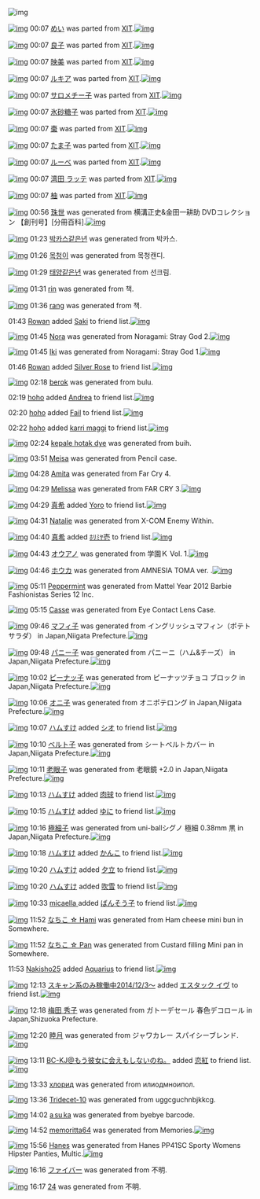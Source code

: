 ![img](http://gdrive-cdn.herokuapp.com/537b65a5bc09f0000721dda7/512px-barcode.png)

[![img](http://www.deviantsart.com/1sv22am.png)](http://www.barcodekanojo.com/kanojo/214860/%E3%82%81%E3%81%84) 00:07 [めい](http://www.barcodekanojo.com/kanojo/214860/%E3%82%81%E3%81%84) was parted from [XIT](http://www.barcodekanojo.com/kanojo/214860/%E3%82%81%E3%81%84).[![img](http://www.deviantsart.com/815jg6.jpeg)](http://www.barcodekanojo.com/user/209348/XIT) 

[![img](http://www.deviantsart.com/149vvrs.png)](http://www.barcodekanojo.com/kanojo/2017614/%E8%89%AF%E5%AD%90) 00:07 [良子](http://www.barcodekanojo.com/kanojo/2017614/%E8%89%AF%E5%AD%90) was parted from [XIT](http://www.barcodekanojo.com/kanojo/2017614/%E8%89%AF%E5%AD%90).[![img](http://www.deviantsart.com/815jg6.jpeg)](http://www.barcodekanojo.com/user/209348/XIT) 

[![img](http://www.deviantsart.com/2oemskm.png)](http://www.barcodekanojo.com/kanojo/2432178/%E6%98%A0%E7%BE%8E) 00:07 [映美](http://www.barcodekanojo.com/kanojo/2432178/%E6%98%A0%E7%BE%8E) was parted from [XIT](http://www.barcodekanojo.com/kanojo/2432178/%E6%98%A0%E7%BE%8E).[![img](http://www.deviantsart.com/815jg6.jpeg)](http://www.barcodekanojo.com/user/209348/XIT) 

[![img](http://www.deviantsart.com/ql0to0.png)](http://www.barcodekanojo.com/kanojo/1565741/%E3%83%AB%E3%82%AD%E3%82%A2) 00:07 [ルキア](http://www.barcodekanojo.com/kanojo/1565741/%E3%83%AB%E3%82%AD%E3%82%A2) was parted from [XIT](http://www.barcodekanojo.com/kanojo/1565741/%E3%83%AB%E3%82%AD%E3%82%A2).[![img](http://www.deviantsart.com/815jg6.jpeg)](http://www.barcodekanojo.com/user/209348/XIT) 

[![img](http://www.deviantsart.com/1gt1r8v.png)](http://www.barcodekanojo.com/kanojo/483655/%E3%82%B5%E3%83%AD%E3%83%A1%E3%83%81%E3%83%BC%E5%AD%90) 00:07 [サロメチー子](http://www.barcodekanojo.com/kanojo/483655/%E3%82%B5%E3%83%AD%E3%83%A1%E3%83%81%E3%83%BC%E5%AD%90) was parted from [XIT](http://www.barcodekanojo.com/kanojo/483655/%E3%82%B5%E3%83%AD%E3%83%A1%E3%83%81%E3%83%BC%E5%AD%90).[![img](http://www.deviantsart.com/815jg6.jpeg)](http://www.barcodekanojo.com/user/209348/XIT) 

[![img](http://www.deviantsart.com/25ef444.png)](http://www.barcodekanojo.com/kanojo/406366/%E6%B0%B7%E7%A0%82%E7%B3%96%E5%AD%90) 00:07 [氷砂糖子](http://www.barcodekanojo.com/kanojo/406366/%E6%B0%B7%E7%A0%82%E7%B3%96%E5%AD%90) was parted from [XIT](http://www.barcodekanojo.com/kanojo/406366/%E6%B0%B7%E7%A0%82%E7%B3%96%E5%AD%90).[![img](http://www.deviantsart.com/815jg6.jpeg)](http://www.barcodekanojo.com/user/209348/XIT) 

[![img](http://www.deviantsart.com/q540h5.png)](http://www.barcodekanojo.com/kanojo/704659/%E6%A3%97) 00:07 [棗](http://www.barcodekanojo.com/kanojo/704659/%E6%A3%97) was parted from [XIT](http://www.barcodekanojo.com/kanojo/704659/%E6%A3%97).[![img](http://www.deviantsart.com/815jg6.jpeg)](http://www.barcodekanojo.com/user/209348/XIT) 

[![img](http://www.deviantsart.com/aogj71.png)](http://www.barcodekanojo.com/kanojo/203163/%E3%81%9F%E3%81%BE%E5%AD%90) 00:07 [たま子](http://www.barcodekanojo.com/kanojo/203163/%E3%81%9F%E3%81%BE%E5%AD%90) was parted from [XIT](http://www.barcodekanojo.com/kanojo/203163/%E3%81%9F%E3%81%BE%E5%AD%90).[![img](http://www.deviantsart.com/815jg6.jpeg)](http://www.barcodekanojo.com/user/209348/XIT) 

[![img](http://www.deviantsart.com/2ectgdk.png)](http://www.barcodekanojo.com/kanojo/275341/%E3%83%AB%E3%83%BC%E3%81%B9) 00:07 [ルーべ](http://www.barcodekanojo.com/kanojo/275341/%E3%83%AB%E3%83%BC%E3%81%B9) was parted from [XIT](http://www.barcodekanojo.com/kanojo/275341/%E3%83%AB%E3%83%BC%E3%81%B9).[![img](http://www.deviantsart.com/815jg6.jpeg)](http://www.barcodekanojo.com/user/209348/XIT) 

[![img](http://www.deviantsart.com/srvbqa.png)](http://www.barcodekanojo.com/kanojo/1213769/%E6%B9%BE%E7%94%B0%20%E3%83%A9%E3%83%83%E3%83%86) 00:07 [湾田 ラッテ](http://www.barcodekanojo.com/kanojo/1213769/%E6%B9%BE%E7%94%B0%20%E3%83%A9%E3%83%83%E3%83%86) was parted from [XIT](http://www.barcodekanojo.com/kanojo/1213769/%E6%B9%BE%E7%94%B0%20%E3%83%A9%E3%83%83%E3%83%86).[![img](http://www.deviantsart.com/815jg6.jpeg)](http://www.barcodekanojo.com/user/209348/XIT) 

[![img](http://www.deviantsart.com/1rf20h2.png)](http://www.barcodekanojo.com/kanojo/852120/%E6%9F%9A) 00:07 [柚](http://www.barcodekanojo.com/kanojo/852120/%E6%9F%9A) was parted from [XIT](http://www.barcodekanojo.com/kanojo/852120/%E6%9F%9A).[![img](http://www.deviantsart.com/815jg6.jpeg)](http://www.barcodekanojo.com/user/209348/XIT) 

[![img](http://www.deviantsart.com/3h5pj6o.png)](http://www.barcodekanojo.com/kanojo/3193306/%E7%8F%A0%E4%B8%96) 00:56 [珠世](http://www.barcodekanojo.com/kanojo/3193306/%E7%8F%A0%E4%B8%96) was generated from 横溝正史&amp;金田一耕助 DVDコレクション 【創刊号】[分冊百科].[![img](http://www.deviantsart.com/35rm55v.jpeg)](http://www.barcodekanojo.com/product_images/barcode/6019003/1425743716/%E6%A8%AA%E6%BA%9D%E6%AD%A3%E5%8F%B2%26%E9%87%91%E7%94%B0%E4%B8%80%E8%80%95%E5%8A%A9%20DVD%E3%82%B3%E3%83%AC%E3%82%AF%E3%82%B7%E3%83%A7%E3%83%B3%20%E3%80%90%E5%89%B5%E5%88%8A%E5%8F%B7%E3%80%91%5B%E5%88%86%E5%86%8A%E7%99%BE%E7%A7%91%5D.jpg) 

[![img](http://www.deviantsart.com/3rdf1lp.png)](http://www.barcodekanojo.com/kanojo/3193307/%EB%B0%95%EC%B9%B4%EC%8A%A4%EA%B0%99%EC%9D%80%EB%85%84) 01:23 [박카스같은년](http://www.barcodekanojo.com/kanojo/3193307/%EB%B0%95%EC%B9%B4%EC%8A%A4%EA%B0%99%EC%9D%80%EB%85%84) was generated from 박카스.

[![img](http://www.deviantsart.com/2qgpph9.png)](http://www.barcodekanojo.com/kanojo/3193308/%EB%AA%A9%EC%B2%AD%EC%9D%B4) 01:26 [목청이](http://www.barcodekanojo.com/kanojo/3193308/%EB%AA%A9%EC%B2%AD%EC%9D%B4) was generated from 목청캔디.

[![img](http://www.deviantsart.com/1ins8nd.png)](http://www.barcodekanojo.com/kanojo/3193309/%ED%83%9C%EC%96%91%EA%B0%99%EC%9D%80%EB%85%84) 01:29 [태양같은년](http://www.barcodekanojo.com/kanojo/3193309/%ED%83%9C%EC%96%91%EA%B0%99%EC%9D%80%EB%85%84) was generated from 선크림.

[![img](http://www.deviantsart.com/qiors9.png)](http://www.barcodekanojo.com/kanojo/3193310/rin) 01:31 [rin](http://www.barcodekanojo.com/kanojo/3193310/rin) was generated from 책.

[![img](http://www.deviantsart.com/mrcuej.png)](http://www.barcodekanojo.com/kanojo/3193311/rang) 01:36 [rang](http://www.barcodekanojo.com/kanojo/3193311/rang) was generated from 책.

01:43 [Rowan](http://www.barcodekanojo.com/user/500477/Rowan) added [Saki](http://www.barcodekanojo.com/kanojo/2602939/Saki) to friend list.[![img](http://www.deviantsart.com/epml3u.png)](http://www.barcodekanojo.com/kanojo/2602939/Saki) 

[![img](http://www.deviantsart.com/3ft865f.png)](http://www.barcodekanojo.com/kanojo/3193312/Nora) 01:45 [Nora](http://www.barcodekanojo.com/kanojo/3193312/Nora) was generated from Noragami: Stray God 2.[![img](http://www.deviantsart.com/prkg37.jpeg)](http://www.barcodekanojo.com/product_images/barcode/6019010/1425746645/50x50xNoragami,P3A,P20Stray,P20God,P202.jpg,qw=88,ah=88.pagespeed.ic.BCvZyHhmO1.jpg) 

[![img](http://www.deviantsart.com/25qdb43.png)](http://www.barcodekanojo.com/kanojo/3193313/Iki) 01:45 [Iki](http://www.barcodekanojo.com/kanojo/3193313/Iki) was generated from Noragami: Stray God 1.[![img](http://www.deviantsart.com/bfnfv0.jpeg)](http://www.barcodekanojo.com/product_images/barcode/6019011/1425746680/50x50xNoragami,P3A,P20Stray,P20God,P201.jpg,qw=88,ah=88.pagespeed.ic.k1nm1nYG4Q.jpg) 

01:46 [Rowan](http://www.barcodekanojo.com/user/500477/Rowan) added [Silver Rose](http://www.barcodekanojo.com/kanojo/2580779/Silver%20Rose) to friend list.[![img](http://www.deviantsart.com/3993iur.png)](http://www.barcodekanojo.com/kanojo/2580779/Silver%20Rose) 

[![img](http://www.deviantsart.com/3job7gk.png)](http://www.barcodekanojo.com/kanojo/3193314/berok) 02:18 [berok](http://www.barcodekanojo.com/kanojo/3193314/berok) was generated from bulu.

02:19 [hoho](http://www.barcodekanojo.com/user/499501/hoho) added [ Andrea](http://www.barcodekanojo.com/kanojo/2666655/%20Andrea) to friend list.[![img](http://www.deviantsart.com/2fl7r6a.png)](http://www.barcodekanojo.com/kanojo/2666655/%20Andrea) 

02:20 [hoho](http://www.barcodekanojo.com/user/499501/hoho) added [Fail](http://www.barcodekanojo.com/kanojo/2931096/Fail) to friend list.[![img](http://www.deviantsart.com/18fqv3u.png)](http://www.barcodekanojo.com/kanojo/2931096/Fail) 

02:22 [hoho](http://www.barcodekanojo.com/user/499501/hoho) added [karri maggi](http://www.barcodekanojo.com/kanojo/2919888/karri%20maggi) to friend list.[![img](http://www.deviantsart.com/20u7760.png)](http://www.barcodekanojo.com/kanojo/2919888/karri%20maggi) 

[![img](http://www.deviantsart.com/7kekc2.png)](http://www.barcodekanojo.com/kanojo/3193315/kepale%20hotak%20dye) 02:24 [kepale hotak dye](http://www.barcodekanojo.com/kanojo/3193315/kepale%20hotak%20dye) was generated from buih.

[![img](http://www.deviantsart.com/3gnvfle.png)](http://www.barcodekanojo.com/kanojo/3193316/Meisa) 03:51 [Meisa](http://www.barcodekanojo.com/kanojo/3193316/Meisa) was generated from Pencil case.

[![img](http://www.deviantsart.com/3uv73l7.png)](http://www.barcodekanojo.com/kanojo/3193317/Amita) 04:28 [Amita](http://www.barcodekanojo.com/kanojo/3193317/Amita) was generated from Far Cry 4.

[![img](http://www.deviantsart.com/16sal2q.png)](http://www.barcodekanojo.com/kanojo/3193318/Melissa) 04:29 [Melissa](http://www.barcodekanojo.com/kanojo/3193318/Melissa) was generated from FAR CRY 3.[![img](http://www.deviantsart.com/pavt4.jpeg)](http://www.barcodekanojo.com/product_images/barcode/6019020/1425756532/FAR%20CRY%203.jpg) 

[![img](http://www.deviantsart.com/2v4jjck.jpeg)](http://www.barcodekanojo.com/user/500471/%E7%9C%9F%E5%B8%8C) 04:29 [真希](http://www.barcodekanojo.com/user/500471/%E7%9C%9F%E5%B8%8C) added [Yoro](http://www.barcodekanojo.com/kanojo/3158632/Yoro) to friend list.[![img](http://www.deviantsart.com/2of1c99.png)](http://www.barcodekanojo.com/kanojo/3158632/Yoro) 

[![img](http://www.deviantsart.com/1bs3jjb.png)](http://www.barcodekanojo.com/kanojo/3193319/Natalie) 04:31 [Natalie](http://www.barcodekanojo.com/kanojo/3193319/Natalie) was generated from X-COM Enemy Within.

[![img](http://www.deviantsart.com/2v4jjck.jpeg)](http://www.barcodekanojo.com/user/500471/%E7%9C%9F%E5%B8%8C) 04:40 [真希](http://www.barcodekanojo.com/user/500471/%E7%9C%9F%E5%B8%8C) added [ﾎﾘﾐﾔ壱](http://www.barcodekanojo.com/kanojo/2739594/%EF%BE%8E%EF%BE%98%EF%BE%90%EF%BE%94%E5%A3%B1) to friend list.[![img](http://www.deviantsart.com/1bj147l.png)](http://www.barcodekanojo.com/kanojo/2739594/%EF%BE%8E%EF%BE%98%EF%BE%90%EF%BE%94%E5%A3%B1) 

[![img](http://www.deviantsart.com/1m7uacc.png)](http://www.barcodekanojo.com/kanojo/3193320/%E3%82%AA%E3%82%A6%E3%82%A2%E3%83%8E) 04:43 [オウアノ](http://www.barcodekanojo.com/kanojo/3193320/%E3%82%AA%E3%82%A6%E3%82%A2%E3%83%8E) was generated from 学園Ｋ Vol. 1.[![img](http://www.deviantsart.com/s5nsqn.jpeg)](http://www.barcodekanojo.com/product_images/barcode/6019024/1425757340/50x50x,PE5,PAD,PA6,PE5,P9C,P92,PEF,PBC,PAB,P20Vol.,P201.jpg,qw=88,ah=88.pagespeed.ic.MS7Gc1lvOw.jpg) 

[![img](http://www.deviantsart.com/38q5bgk.png)](http://www.barcodekanojo.com/kanojo/3193321/%E3%83%9B%E3%82%A6%E3%82%AB) 04:46 [ホウカ](http://www.barcodekanojo.com/kanojo/3193321/%E3%83%9B%E3%82%A6%E3%82%AB) was generated from AMNESIA TOMA ver. .[![img](http://www.deviantsart.com/3k2fogr.jpeg)](http://www.barcodekanojo.com/product_images/barcode/6019025/1425757520/AMNESIA%20TOMA%20ver.%20.jpg) 

[![img](http://www.deviantsart.com/20hqkd3.png)](http://www.barcodekanojo.com/kanojo/3193322/Peppermint) 05:11 [Peppermint](http://www.barcodekanojo.com/kanojo/3193322/Peppermint) was generated from Mattel Year 2012 Barbie Fashionistas Series 12 Inc.

[![img](http://www.deviantsart.com/33lqeut.png)](http://www.barcodekanojo.com/kanojo/3193323/Casse) 05:15 [Casse](http://www.barcodekanojo.com/kanojo/3193323/Casse) was generated from Eye Contact Lens Case.

[![img](http://www.deviantsart.com/12shnn5.png)](http://www.barcodekanojo.com/kanojo/3193324/%E3%83%9E%E3%83%95%E3%82%A3%E5%AD%90) 09:46 [マフィ子](http://www.barcodekanojo.com/kanojo/3193324/%E3%83%9E%E3%83%95%E3%82%A3%E5%AD%90) was generated from イングリッシュマフィン（ポテトサラダ） in Japan,Niigata Prefecture.[![img](http://www.deviantsart.com/25rnfbd.jpeg)](http://www.barcodekanojo.com/product_images/barcode/6019028/1425775590/%E3%82%A4%E3%83%B3%E3%82%B0%E3%83%AA%E3%83%83%E3%82%B7%E3%83%A5%E3%83%9E%E3%83%95%E3%82%A3%E3%83%B3%EF%BC%88%E3%83%9D%E3%83%86%E3%83%88%E3%82%B5%E3%83%A9%E3%83%80%EF%BC%89.jpg) 

[![img](http://www.deviantsart.com/25envse.png)](http://www.barcodekanojo.com/kanojo/3193325/%E3%83%91%E3%83%8B%E3%83%BC%E5%AD%90) 09:48 [パニー子](http://www.barcodekanojo.com/kanojo/3193325/%E3%83%91%E3%83%8B%E3%83%BC%E5%AD%90) was generated from パニーニ（ハム&amp;チーズ） in Japan,Niigata Prefecture.[![img](http://www.deviantsart.com/27ij1bo.jpeg)](http://www.barcodekanojo.com/product_images/barcode/6019029/1425775674/50x50x,PE3,P83,P91,PE3,P83,P8B,PE3,P83,PBC,PE3,P83,P8B,PEF,PBC,P88,PE3,P83,P8F,PE3,P83,PA0,P26,PE3,P83,P81,PE3,P83,PBC,PE3,P82,PBA,PEF,PBC,P89.jpg,qw=88,ah=88.pagespeed.ic.J85EmSOYPa.jpg) 

[![img](http://www.deviantsart.com/1peb00t.png)](http://www.barcodekanojo.com/kanojo/3193326/%E3%83%94%E3%83%BC%E3%83%8A%E3%83%83%E5%AD%90) 10:02 [ピーナッ子](http://www.barcodekanojo.com/kanojo/3193326/%E3%83%94%E3%83%BC%E3%83%8A%E3%83%83%E5%AD%90) was generated from ピーナッツチョコ ブロック in Japan,Niigata Prefecture.[![img](http://www.deviantsart.com/3r3vo8k.jpeg)](http://www.barcodekanojo.com/product_images/barcode/6019030/1425776578/%E3%83%94%E3%83%BC%E3%83%8A%E3%83%83%E3%83%84%E3%83%81%E3%83%A7%E3%82%B3%20%E3%83%96%E3%83%AD%E3%83%83%E3%82%AF.jpg) 

[![img](http://www.deviantsart.com/3j44177.png)](http://www.barcodekanojo.com/kanojo/3193327/%E3%82%AA%E3%83%8B%E5%AD%90) 10:06 [オニ子](http://www.barcodekanojo.com/kanojo/3193327/%E3%82%AA%E3%83%8B%E5%AD%90) was generated from オニポテロング in Japan,Niigata Prefecture.[![img](http://www.deviantsart.com/22s4u95.jpeg)](http://www.barcodekanojo.com/product_images/barcode/6019031/1425776725/%E3%82%AA%E3%83%8B%E3%83%9D%E3%83%86%E3%83%AD%E3%83%B3%E3%82%B0.jpg) 

[![img](http://www.deviantsart.com/3ueb4vl.jpeg)](http://www.barcodekanojo.com/user/31615/%E3%83%8F%E3%83%A0%E3%81%99%E3%81%91) 10:07 [ハムすけ](http://www.barcodekanojo.com/user/31615/%E3%83%8F%E3%83%A0%E3%81%99%E3%81%91) added [シオ](http://www.barcodekanojo.com/kanojo/2311730/%E3%82%B7%E3%82%AA) to friend list.[![img](http://www.deviantsart.com/3e6d8vh.png)](http://www.barcodekanojo.com/kanojo/2311730/%E3%82%B7%E3%82%AA) 

[![img](http://www.deviantsart.com/29iahab.png)](http://www.barcodekanojo.com/kanojo/3193328/%E3%83%99%E3%83%AB%E3%83%88%E5%AD%90) 10:10 [ベルト子](http://www.barcodekanojo.com/kanojo/3193328/%E3%83%99%E3%83%AB%E3%83%88%E5%AD%90) was generated from シートベルトカバー in Japan,Niigata Prefecture.[![img](http://www.deviantsart.com/2t9lvj.jpeg)](http://www.barcodekanojo.com/product_images/barcode/4498581/1425776952/%E3%82%B7%E3%83%BC%E3%83%88%E3%83%99%E3%83%AB%E3%83%88%E3%82%AB%E3%83%90%E3%83%BC.jpg) 

[![img](http://www.deviantsart.com/1gjaq4h.png)](http://www.barcodekanojo.com/kanojo/3193329/%E8%80%81%E7%9C%BC%E5%AD%90) 10:11 [老眼子](http://www.barcodekanojo.com/kanojo/3193329/%E8%80%81%E7%9C%BC%E5%AD%90) was generated from 老眼鏡 +2.0 in Japan,Niigata Prefecture.[![img](http://www.deviantsart.com/2ionaei.jpeg)](http://www.barcodekanojo.com/product_images/barcode/6019033/1425777059/%E8%80%81%E7%9C%BC%E9%8F%A1%20%2B2.0.jpg) 

[![img](http://www.deviantsart.com/3ueb4vl.jpeg)](http://www.barcodekanojo.com/user/31615/%E3%83%8F%E3%83%A0%E3%81%99%E3%81%91) 10:13 [ハムすけ](http://www.barcodekanojo.com/user/31615/%E3%83%8F%E3%83%A0%E3%81%99%E3%81%91) added [肉球](http://www.barcodekanojo.com/kanojo/797618/%E8%82%89%E7%90%83) to friend list.[![img](http://www.deviantsart.com/2ltko0s.png)](http://www.barcodekanojo.com/kanojo/797618/%E8%82%89%E7%90%83) 

[![img](http://www.deviantsart.com/3ueb4vl.jpeg)](http://www.barcodekanojo.com/user/31615/%E3%83%8F%E3%83%A0%E3%81%99%E3%81%91) 10:15 [ハムすけ](http://www.barcodekanojo.com/user/31615/%E3%83%8F%E3%83%A0%E3%81%99%E3%81%91) added [ゆに](http://www.barcodekanojo.com/kanojo/56280/%E3%82%86%E3%81%AB) to friend list.[![img](http://www.deviantsart.com/2k3g3l7.png)](http://www.barcodekanojo.com/kanojo/56280/%E3%82%86%E3%81%AB) 

[![img](http://www.deviantsart.com/1k98aie.png)](http://www.barcodekanojo.com/kanojo/3193330/%E6%A5%B5%E7%B4%B0%E5%AD%90) 10:16 [極細子](http://www.barcodekanojo.com/kanojo/3193330/%E6%A5%B5%E7%B4%B0%E5%AD%90) was generated from uni-ballシグノ 極細 0.38mm 黒 in Japan,Niigata Prefecture.[![img](http://www.deviantsart.com/1tlm8fb.jpeg)](http://www.barcodekanojo.com/product_images/barcode/6019036/1425777359/50x50xuni-ball,PE3,P82,PB7,PE3,P82,PB0,PE3,P83,P8E,P20,PE6,PA5,PB5,PE7,PB4,PB0,P200.38mm,P20,PE9,PBB,P92.jpg,qw=88,ah=88.pagespeed.ic.BRpQR0-GCs.jpg) 

[![img](http://www.deviantsart.com/3ueb4vl.jpeg)](http://www.barcodekanojo.com/user/31615/%E3%83%8F%E3%83%A0%E3%81%99%E3%81%91) 10:18 [ハムすけ](http://www.barcodekanojo.com/user/31615/%E3%83%8F%E3%83%A0%E3%81%99%E3%81%91) added [かんこ](http://www.barcodekanojo.com/kanojo/3191638/%E3%81%8B%E3%82%93%E3%81%93) to friend list.[![img](http://www.deviantsart.com/2e2dobd.png)](http://www.barcodekanojo.com/kanojo/3191638/%E3%81%8B%E3%82%93%E3%81%93) 

[![img](http://www.deviantsart.com/3ueb4vl.jpeg)](http://www.barcodekanojo.com/user/31615/%E3%83%8F%E3%83%A0%E3%81%99%E3%81%91) 10:20 [ハムすけ](http://www.barcodekanojo.com/user/31615/%E3%83%8F%E3%83%A0%E3%81%99%E3%81%91) added [夕立](http://www.barcodekanojo.com/kanojo/3192756/%E5%A4%95%E7%AB%8B) to friend list.[![img](http://www.deviantsart.com/3rm88ij.png)](http://www.barcodekanojo.com/kanojo/3192756/%E5%A4%95%E7%AB%8B) 

[![img](http://www.deviantsart.com/3ueb4vl.jpeg)](http://www.barcodekanojo.com/user/31615/%E3%83%8F%E3%83%A0%E3%81%99%E3%81%91) 10:20 [ハムすけ](http://www.barcodekanojo.com/user/31615/%E3%83%8F%E3%83%A0%E3%81%99%E3%81%91) added [吹雪](http://www.barcodekanojo.com/kanojo/3192757/%E5%90%B9%E9%9B%AA) to friend list.[![img](http://www.deviantsart.com/1ee9v44.png)](http://www.barcodekanojo.com/kanojo/3192757/%E5%90%B9%E9%9B%AA) 

[![img](http://www.deviantsart.com/fkg3u2.jpeg)](http://www.barcodekanojo.com/user/496850/micaella%20) 10:33 [micaella ](http://www.barcodekanojo.com/user/496850/micaella%20) added [ばんそう子](http://www.barcodekanojo.com/kanojo/226695/%E3%81%B0%E3%82%93%E3%81%9D%E3%81%86%E5%AD%90) to friend list.[![img](http://www.deviantsart.com/15p3r4u.png)](http://www.barcodekanojo.com/kanojo/226695/%E3%81%B0%E3%82%93%E3%81%9D%E3%81%86%E5%AD%90) 

[![img](http://www.deviantsart.com/33mmhqv.png)](http://www.barcodekanojo.com/kanojo/3193331/%E3%81%AA%E3%81%A1%E3%81%93%20%E2%98%86%20Hami) 11:52 [なちこ ☆ Hami](http://www.barcodekanojo.com/kanojo/3193331/%E3%81%AA%E3%81%A1%E3%81%93%20%E2%98%86%20Hami) was generated from Ham cheese mini bun in Somewhere.

[![img](http://www.deviantsart.com/lt19td.png)](http://www.barcodekanojo.com/kanojo/3193332/%E3%81%AA%E3%81%A1%E3%81%93%20%E2%98%86%20Pan) 11:52 [なちこ ☆ Pan](http://www.barcodekanojo.com/kanojo/3193332/%E3%81%AA%E3%81%A1%E3%81%93%20%E2%98%86%20Pan) was generated from Custard filling Mini pan in Somewhere.

11:53 [Nakisho25](http://www.barcodekanojo.com/user/500483/Nakisho25) added [Aquarius](http://www.barcodekanojo.com/kanojo/2425439/Aquarius) to friend list.[![img](http://www.deviantsart.com/958vfb.png)](http://www.barcodekanojo.com/kanojo/2425439/Aquarius) 

[![img](http://www.deviantsart.com/99ugn1.jpeg)](http://www.barcodekanojo.com/user/6029/%E3%82%B9%E3%82%AD%E3%83%A3%E3%83%B3%E7%B3%BB%E3%81%AE%E3%81%BF%E7%A8%BC%E5%83%8D%E4%B8%AD2014%2F12%2F3%EF%BD%9E) 12:13 [スキャン系のみ稼働中2014/12/3～](http://www.barcodekanojo.com/user/6029/%E3%82%B9%E3%82%AD%E3%83%A3%E3%83%B3%E7%B3%BB%E3%81%AE%E3%81%BF%E7%A8%BC%E5%83%8D%E4%B8%AD2014%2F12%2F3%EF%BD%9E) added [エスタック イヴ](http://www.barcodekanojo.com/kanojo/289570/%E3%82%A8%E3%82%B9%E3%82%BF%E3%83%83%E3%82%AF%20%E3%82%A4%E3%83%B4) to friend list.[![img](http://www.deviantsart.com/2vlesso.png)](http://www.barcodekanojo.com/kanojo/289570/%E3%82%A8%E3%82%B9%E3%82%BF%E3%83%83%E3%82%AF%20%E3%82%A4%E3%83%B4) 

[![img](http://www.deviantsart.com/1caj4ck.png)](http://www.barcodekanojo.com/kanojo/3193333/%E6%A2%85%E7%94%B0%20%E7%A7%80%E5%AD%90) 12:18 [梅田 秀子](http://www.barcodekanojo.com/kanojo/3193333/%E6%A2%85%E7%94%B0%20%E7%A7%80%E5%AD%90) was generated from ガトーデセール 春色デコロール in Japan,Shizuoka Prefecture.

[![img](http://www.deviantsart.com/12k6leh.png)](http://www.barcodekanojo.com/kanojo/3193334/%E7%9D%A6%E6%9C%88) 12:20 [睦月](http://www.barcodekanojo.com/kanojo/3193334/%E7%9D%A6%E6%9C%88) was generated from ジャワカレー スパイシーブレンド.[![img](http://www.deviantsart.com/3okc35k.jpeg)](http://www.barcodekanojo.com/product_images/barcode/6019046/1425784760/50x50x,PE3,P82,PB8,PE3,P83,PA3,PE3,P83,PAF,PE3,P82,PAB,PE3,P83,PAC,PE3,P83,PBC,P20,PE3,P82,PB9,PE3,P83,P91,PE3,P82,PA4,PE3,P82,PB7,PE3,P83,PBC,PE3,P83,P96,PE3,P83,PAC,PE3,P83,PB3,PE3,P83,P89.jpg,qw=88,ah=88.pagespeed.ic.zacDBu56p1.jpg) 

[![img](http://www.deviantsart.com/2l905sv.jpeg)](http://www.barcodekanojo.com/user/276669/BC-KJ%40%E3%82%82%E3%81%86%E5%BD%BC%E5%A5%B3%E3%81%AB%E4%BC%9A%E3%81%88%E3%82%82%E3%81%97%E3%81%AA%E3%81%84%E3%81%AE%E3%81%AD%E3%80%82) 13:11 [BC-KJ@もう彼女に会えもしないのね。](http://www.barcodekanojo.com/user/276669/BC-KJ%40%E3%82%82%E3%81%86%E5%BD%BC%E5%A5%B3%E3%81%AB%E4%BC%9A%E3%81%88%E3%82%82%E3%81%97%E3%81%AA%E3%81%84%E3%81%AE%E3%81%AD%E3%80%82) added [恋紅](http://www.barcodekanojo.com/kanojo/2841335/%E6%81%8B%E7%B4%85) to friend list.[![img](http://www.deviantsart.com/3dvjcu1.png)](http://www.barcodekanojo.com/kanojo/2841335/%E6%81%8B%E7%B4%85) 

[![img](http://www.deviantsart.com/22012ep.png)](http://www.barcodekanojo.com/kanojo/3193335/%D1%85%D0%BB%D0%BE%D1%80%D0%B8%D0%B4) 13:33 [хлорид](http://www.barcodekanojo.com/kanojo/3193335/%D1%85%D0%BB%D0%BE%D1%80%D0%B8%D0%B4) was generated from илиодмноипол.

[![img](http://www.deviantsart.com/l0cotj.png)](http://www.barcodekanojo.com/kanojo/3193336/Tridecet-10) 13:36 [Tridecet-10](http://www.barcodekanojo.com/kanojo/3193336/Tridecet-10) was generated from uggcguchnbjkkcg.

[![img](http://www.deviantsart.com/ke2937.png)](http://www.barcodekanojo.com/kanojo/3193337/a%E2%80%86su%E2%80%86ka) 14:02 [a su ka](http://www.barcodekanojo.com/kanojo/3193337/a%E2%80%86su%E2%80%86ka) was generated from byebye barcode.

[![img](http://www.deviantsart.com/edg69g.png)](http://www.barcodekanojo.com/kanojo/3193338/memoritta64) 14:52 [memoritta64](http://www.barcodekanojo.com/kanojo/3193338/memoritta64) was generated from Memories.[![img](http://www.deviantsart.com/1sto6kr.jpeg)](http://www.barcodekanojo.com/product_images/barcode/6019051/1425793864/Memories.jpg) 

[![img](http://www.deviantsart.com/6e1gcd.png)](http://www.barcodekanojo.com/kanojo/3193339/Hanes) 15:56 [Hanes](http://www.barcodekanojo.com/kanojo/3193339/Hanes) was generated from Hanes PP41SC Sporty Womens Hipster Panties, Multic.[![img](http://www.deviantsart.com/2d0pgmu.jpeg)](http://www.barcodekanojo.com/product_images/barcode/6019052/1425797706/50x50xHanes,P20PP41SC,P20Sporty,P20Womens,P20Hipster,P20Panties,P2C,P20Multic.jpg,qw=88,ah=88.pagespeed.ic.2kNP6SZr7V.jpg) 

[![img](http://www.deviantsart.com/3u2jlo3.png)](http://www.barcodekanojo.com/kanojo/3193340/%E3%83%95%E3%82%A1%E3%82%A4%E3%83%90%E3%83%BC) 16:16 [ファイバー](http://www.barcodekanojo.com/kanojo/3193340/%E3%83%95%E3%82%A1%E3%82%A4%E3%83%90%E3%83%BC) was generated from 不明.

[![img](http://www.deviantsart.com/1am9jgp.png)](http://www.barcodekanojo.com/kanojo/3193341/24) 16:17 [24](http://www.barcodekanojo.com/kanojo/3193341/24) was generated from 不明.

